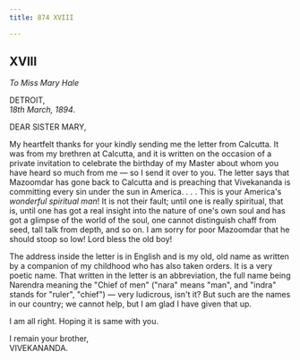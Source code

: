 ```yaml
---
title: 874 XVIII

---
```

  

  
  
  
  


## XVIII

*To Miss Mary Hale*

DETROIT,  
*18th March, 1894*.

DEAR SISTER MARY,

My heartfelt thanks for your kindly sending me the letter from Calcutta.
It was from my brethren at Calcutta, and it is written on the occasion
of a private invitation to celebrate the birthday of my Master about
whom you have heard so much from me — so I send it over to you. The
letter says that Mazoomdar has gone back to Calcutta and is preaching
that Vivekananda is committing every sin under the sun in America. . . .
This is your America's *wonderful spiritual man*! It is not their fault;
until one is really spiritual, that is, until one has got a real insight
into the nature of one's own soul and has got a glimpse of the world of
the soul, one cannot distinguish chaff from seed, tall talk from depth,
and so on. I am sorry for poor Mazoomdar that he should stoop so low!
Lord bless the old boy!

The address inside the letter is in English and is my old, old name as
written by a companion of my childhood who has also taken orders. It is
a very poetic name. That written in the letter is an abbreviation, the
full name being Narendra meaning the "Chief of men" ("nara" means "man",
and "indra" stands for "ruler", "chief") — very ludicrous, isn't it? But
such are the names in our country; we cannot help, but I am glad I have
given that up.

I am all right. Hoping it is same with you.

I remain your brother,  
VIVEKANANDA.